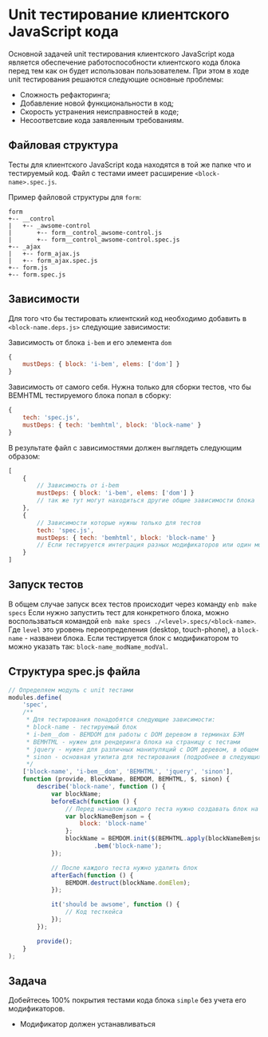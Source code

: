 # Unit тестирование клиентского JavaScript кода #

Основной задачей unit тестирования клиентского JavaScript кода является обеспечение работоспособности клиентского кода блока перед тем как он будет использован пользователем. При этом в ходе unit тестирования решаются следующие основные проблемы:

* Сложность рефакторинга;
* Добавление новой функциональности в код;
* Скорость устранения неисправностей в коде;
* Несоответсвие кода заявленным требованиям.

## Файловая структура ##
Тесты для клиентского JavaScript кода находятся в той же папке что и тестируемый код. Файл с тестами имеет расширение ```<block-name>.spec.js```.

Пример файловой структуры для ```form```:

```
form
+-- __control
|	+-- _awsome-control
|		+-- form__control_awsome-control.js
|		+-- form__control_awsome-control.spec.js
+-- _ajax
|	+-- form_ajax.js
|	+-- form_ajax.spec.js
+-- form.js
+-- form.spec.js
```

## Зависимости ##
Для того что бы тестировать клиентский код необходимо добавить в ```<block-name.deps.js>``` следующие зависимости:

Зависимость от блока ```i-bem``` и его элемента ```dom```
```javascript
{
	mustDeps: { block: 'i-bem', elems: ['dom'] }
}
```
Зависимость от самого себя. Нужна только для сборки тестов, что бы BEMHTML тестируемого блока попал в сборку:

```javascript
{
	tech: 'spec.js',
	mustDeps: { tech: 'bemhtml', block: 'block-name' }
}
```
В результате файл с зависимостями должен выглядеть следующим образом:

```javascript
[
	{
		// Зависимость от i-bem
		mustDeps: { block: 'i-bem', elems: ['dom'] }
		// так же тут могут находиться другие общие зависимости блока
	},
	{
		// Зависимости которые нужны только для тестов
		tech: 'spec.js',
		mustDeps: { tech: 'bemhtml', block: 'block-name' }
		// Если тестируется интеграция разных модификаторов или один модификтор, их нужно перечислить тут
	}
]
```
## Запуск тестов ##
В общем случае запуск всех тестов происходит через команду ```enb make specs```
Если нужно запустить тест для конкретного блока, можно воспользваться командой ```enb make specs ./<level>.specs/<block-name>```.
Где ```level``` это уровень переопределения (desktop, touch-phone), а ```block-name``` - названеи блока.
Если тестируется блок с модификатором то можно указать так: ```block-name_modName_modVal```.

## Структура spec.js файла ##

```javascript
// Определяем модуль c unit тестами
modules.define(
	'spec',
	/**
	 * Для тестирования понадобятся следующие зависимости:
	 * block-name - тестируемый блок 
	 * i-bem__dom - BEMDOM для работы с DOM деревом в терминах БЭМ
	 * BEMHTML - нужен для рендеринга блока на страницу с тестами
	 * jquery - нужен для различных манипуляций с DOM деревом, в общем без него никуда
	 * sinon - основная утилита для тестирования (подробнее в следующих разделах)
	 */
	['block-name', 'i-bem__dom', 'BEMHTML', 'jquery', 'sinon'],
	function (provide, BlockName, BEMDOM, BEMHTML, $, sinon) {
		describe('block-name', function () {
			var blockName;
			beforeEach(function () {
				// Перед началом каждого теста нужно создавать блок на странице
				var blockNameBemjson = {
					block: 'block-name'
				};
				blockName = BEMDOM.init($(BEMHTML.apply(blockNameBemjson)).appendTo('body'))
						.bem('block-name');
			});

			// После каждого теста нужно удалить блок
			afterEach(function () {
				BEMDOM.destruct(blockName.domElem);
			});

			it('should be awsome', function () {
				// Код тесткейса
			});
		});

		provide();
	}
);
```

## Задача ##

Добейтесеь 100% покрытия тестами кода блока ```simple``` без учета его модификаторов.

* Модификатор должен устанавливаться
